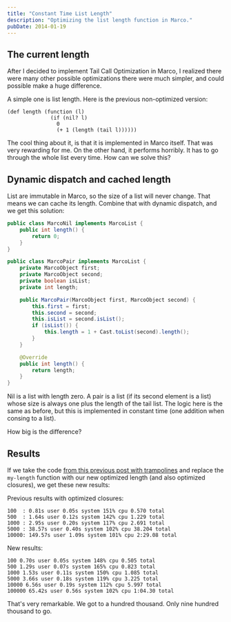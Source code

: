 ```yaml
---
title: "Constant Time List Length"
description: "Optimizing the list length function in Marco."
pubDate: 2014-01-19
---
```


## The current length

After I decided to implement Tail Call Optimization in Marco, I realized there were many other possible optimizations there were much simpler, and could possible make a huge difference.

A simple one is list length. Here is the previous non-optimized version:

```racket
(def length (function (l)
              (if (nil? l)
                0
                (+ 1 (length (tail l))))))
```

The cool thing about it, is that it is implemented in Marco itself. That was very rewarding for me. On the other hand, it performs horribly. It has to go through the whole list every time. How can we solve this?

## Dynamic dispatch and cached length

List are immutable in Marco, so the size of a list will never change. That means we can cache its length. Combine that with dynamic dispatch, and we get this solution:

```java
public class MarcoNil implements MarcoList {
    public int length() {
        return 0;
    }
}

public class MarcoPair implements MarcoList {
    private MarcoObject first;
    private MarcoObject second;
    private boolean isList;
    private int length;

    public MarcoPair(MarcoObject first, MarcoObject second) {
        this.first = first;
        this.second = second;
        this.isList = second.isList();
        if (isList()) {
            this.length = 1 + Cast.toList(second).length();
        }
    }

    @Override
    public int length() {
        return length;
    }
}
```

Nil is a list with length zero. A pair is a list (if its second element is a list) whose size is always one plus the length of the tail list. The logic here is the same as before, but this is implemented in constant time (one addition when consing to a list).

How big is the difference?

## Results

If we take the code [from this previous post with trampolines](/2013-12-16-trampolining-in-marco/) and replace the `my-length` function with our new optimized length (and also optimized closures), we get these new results:

Previous results with optimized closures:

    100  : 0.81s user 0.05s system 151% cpu 0.570 total
    500  : 1.64s user 0.12s system 142% cpu 1.229 total
    1000 : 2.95s user 0.20s system 117% cpu 2.691 total
    5000 : 38.57s user 0.40s system 102% cpu 38.204 total
    10000: 149.57s user 1.09s system 101% cpu 2:29.08 total

New results:

    100 0.70s user 0.05s system 148% cpu 0.505 total
    500 1.29s user 0.07s system 165% cpu 0.823 total
    1000 1.53s user 0.11s system 150% cpu 1.085 total
    5000 3.66s user 0.18s system 119% cpu 3.225 total
    10000 6.56s user 0.19s system 112% cpu 5.997 total
    100000 65.42s user 0.56s system 102% cpu 1:04.30 total

That's very remarkable. We got to a hundred thousand. Only nine hundred thousand to go.